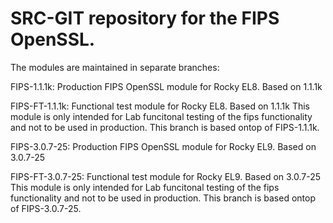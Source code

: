 # SRC-GIT repository for the FIPS OpenSSL.

The modules are maintained in separate branches:

FIPS-1.1.1k:    Production FIPS OpenSSL module for Rocky EL8.
           Based on 1.1.1k

FIPS-FT-1.1.1k: Functional test module for Rocky EL8.
           Based on 1.1.1k
	   This module is only intended for Lab funcitonal testing
	   of the fips functionality and not to be used in production.
	   This branch is based ontop of FIPS-1.1.1k.

FIPS-3.0.7-25:    Production FIPS OpenSSL module for Rocky EL9.
           Based on 3.0.7-25

FIPS-FT-3.0.7-25: Functional test module for Rocky EL9.
           Based on 3.0.7-25
	   This module is only intended for Lab funcitonal testing
	   of the fips functionality and not to be used in production.
	   This branch is based ontop of FIPS-3.0.7-25.
